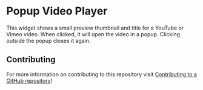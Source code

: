 # Popup Video Player

This widget shows a small preview thumbnail and title for a YouTube or Vimeo video.
When clicked, it will open the video in a popup.
Clicking outside the popup closes it again.

## Contributing

For more information on contributing to this repository visit [Contributing to a GitHub repository](https://world.mendix.com/display/howto50/Contributing+to+a+GitHub+repository)!